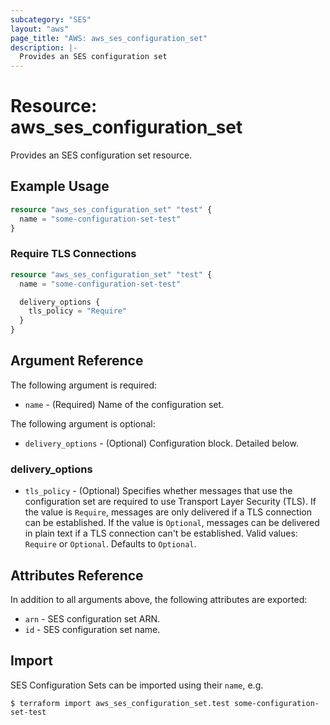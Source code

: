 ```yaml
---
subcategory: "SES"
layout: "aws"
page_title: "AWS: aws_ses_configuration_set"
description: |-
  Provides an SES configuration set
---
```


# Resource: aws_ses_configuration_set

Provides an SES configuration set resource.

## Example Usage

```terraform
resource "aws_ses_configuration_set" "test" {
  name = "some-configuration-set-test"
}
```

### Require TLS Connections

```terraform
resource "aws_ses_configuration_set" "test" {
  name = "some-configuration-set-test"

  delivery_options {
    tls_policy = "Require"
  }
}
```

## Argument Reference

The following argument is required:

* `name` - (Required) Name of the configuration set.

The following argument is optional:

* `delivery_options` - (Optional) Configuration block. Detailed below.

### delivery_options

* `tls_policy` - (Optional) Specifies whether messages that use the configuration set are required to use Transport Layer Security (TLS). If the value is `Require`, messages are only delivered if a TLS connection can be established. If the value is `Optional`, messages can be delivered in plain text if a TLS connection can't be established. Valid values: `Require` or `Optional`. Defaults to `Optional`.

## Attributes Reference

In addition to all arguments above, the following attributes are exported:

* `arn` - SES configuration set ARN.
* `id` - SES configuration set name.

## Import

SES Configuration Sets can be imported using their `name`, e.g.

```
$ terraform import aws_ses_configuration_set.test some-configuration-set-test
```
